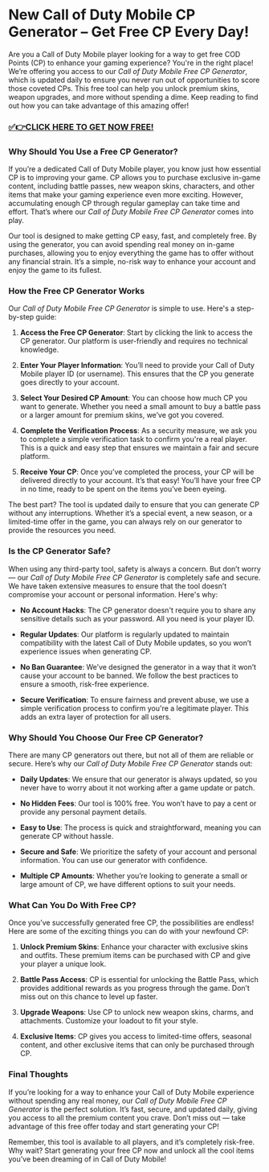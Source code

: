 # New Call of Duty Mobile CP Generator – Get Free CP Every Day!

Are you a Call of Duty Mobile player looking for a way to get free COD Points (CP) to enhance your gaming experience? You're in the right place! We’re offering you access to our *Call of Duty Mobile Free CP Generator*, which is updated daily to ensure you never run out of opportunities to score those coveted CPs. This free tool can help you unlock premium skins, weapon upgrades, and more without spending a dime. Keep reading to find out how you can take advantage of this amazing offer!

### [✅👉CLICK HERE TO GET NOW FREE!](https://justfree.xyz/call/of/duty/)

### Why Should You Use a Free CP Generator?

If you’re a dedicated Call of Duty Mobile player, you know just how essential CP is to improving your game. CP allows you to purchase exclusive in-game content, including battle passes, new weapon skins, characters, and other items that make your gaming experience even more exciting. However, accumulating enough CP through regular gameplay can take time and effort. That’s where our *Call of Duty Mobile Free CP Generator* comes into play.

Our tool is designed to make getting CP easy, fast, and completely free. By using the generator, you can avoid spending real money on in-game purchases, allowing you to enjoy everything the game has to offer without any financial strain. It’s a simple, no-risk way to enhance your account and enjoy the game to its fullest.

### How the Free CP Generator Works

Our *Call of Duty Mobile Free CP Generator* is simple to use. Here's a step-by-step guide:

1. **Access the Free CP Generator**: Start by clicking the link to access the CP generator. Our platform is user-friendly and requires no technical knowledge.
   
2. **Enter Your Player Information**: You’ll need to provide your Call of Duty Mobile player ID (or username). This ensures that the CP you generate goes directly to your account.

3. **Select Your Desired CP Amount**: You can choose how much CP you want to generate. Whether you need a small amount to buy a battle pass or a larger amount for premium skins, we’ve got you covered.

4. **Complete the Verification Process**: As a security measure, we ask you to complete a simple verification task to confirm you're a real player. This is a quick and easy step that ensures we maintain a fair and secure platform.

5. **Receive Your CP**: Once you’ve completed the process, your CP will be delivered directly to your account. It’s that easy! You’ll have your free CP in no time, ready to be spent on the items you’ve been eyeing.

The best part? The tool is updated daily to ensure that you can generate CP without any interruptions. Whether it’s a special event, a new season, or a limited-time offer in the game, you can always rely on our generator to provide the resources you need.

### Is the CP Generator Safe?

When using any third-party tool, safety is always a concern. But don’t worry — our *Call of Duty Mobile Free CP Generator* is completely safe and secure. We have taken extensive measures to ensure that the tool doesn’t compromise your account or personal information. Here's why:

- **No Account Hacks**: The CP generator doesn't require you to share any sensitive details such as your password. All you need is your player ID.
  
- **Regular Updates**: Our platform is regularly updated to maintain compatibility with the latest Call of Duty Mobile updates, so you won’t experience issues when generating CP.

- **No Ban Guarantee**: We’ve designed the generator in a way that it won’t cause your account to be banned. We follow the best practices to ensure a smooth, risk-free experience.

- **Secure Verification**: To ensure fairness and prevent abuse, we use a simple verification process to confirm you're a legitimate player. This adds an extra layer of protection for all users.

### Why Should You Choose Our Free CP Generator?

There are many CP generators out there, but not all of them are reliable or secure. Here’s why our *Call of Duty Mobile Free CP Generator* stands out:

- **Daily Updates**: We ensure that our generator is always updated, so you never have to worry about it not working after a game update or patch.
  
- **No Hidden Fees**: Our tool is 100% free. You won’t have to pay a cent or provide any personal payment details.

- **Easy to Use**: The process is quick and straightforward, meaning you can generate CP without hassle.

- **Secure and Safe**: We prioritize the safety of your account and personal information. You can use our generator with confidence.

- **Multiple CP Amounts**: Whether you’re looking to generate a small or large amount of CP, we have different options to suit your needs.

### What Can You Do With Free CP?

Once you’ve successfully generated free CP, the possibilities are endless! Here are some of the exciting things you can do with your newfound CP:

1. **Unlock Premium Skins**: Enhance your character with exclusive skins and outfits. These premium items can be purchased with CP and give your player a unique look.

2. **Battle Pass Access**: CP is essential for unlocking the Battle Pass, which provides additional rewards as you progress through the game. Don’t miss out on this chance to level up faster.

3. **Upgrade Weapons**: Use CP to unlock new weapon skins, charms, and attachments. Customize your loadout to fit your style.

4. **Exclusive Items**: CP gives you access to limited-time offers, seasonal content, and other exclusive items that can only be purchased through CP.

### Final Thoughts

If you’re looking for a way to enhance your Call of Duty Mobile experience without spending any real money, our *Call of Duty Mobile Free CP Generator* is the perfect solution. It’s fast, secure, and updated daily, giving you access to all the premium content you crave. Don’t miss out — take advantage of this free offer today and start generating your CP!

Remember, this tool is available to all players, and it’s completely risk-free. Why wait? Start generating your free CP now and unlock all the cool items you’ve been dreaming of in Call of Duty Mobile!
